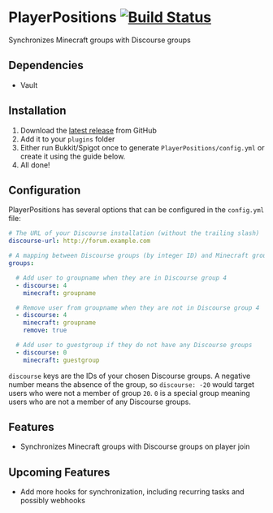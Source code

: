# PlayerPositions [![Build Status](https://travis-ci.org/the-obsidian/PlayerPositions.svg?branch=master)](https://travis-ci.org/the-obsidian/PlayerPositions)

Synchronizes Minecraft groups with Discourse groups

## Dependencies

* Vault

## Installation

1. Download the [latest release](https://github.com/the-obsidian/PlayerPositions/releases) from GitHub
1. Add it to your `plugins` folder
1. Either run Bukkit/Spigot once to generate `PlayerPositions/config.yml` or create it using the guide below.
1. All done!

## Configuration

PlayerPositions has several options that can be configured in the `config.yml` file:

```yaml
# The URL of your Discourse installation (without the trailing slash)
discourse-url: http://forum.example.com

# A mapping between Discourse groups (by integer ID) and Minecraft groups (by name)
groups:

  # Add user to groupname when they are in Discourse group 4
  - discourse: 4
    minecraft: groupname

  # Remove user from groupname when they are not in Discourse group 4
  - discourse: 4
    minecraft: groupname
    remove: true

  # Add user to guestgroup if they do not have any Discourse groups
  - discourse: 0
    minecraft: guestgroup
```

`discourse` keys are the IDs of your chosen Discourse groups.  A negative number means the absence of the group, so `discourse: -20` would target users who were not a member of group `20`.  `0` is a special group meaning users who are not a member of any Discourse groups.

## Features

* Synchronizes Minecraft groups with Discourse groups on player join

## Upcoming Features

* Add more hooks for synchronization, including recurring tasks and possibly webhooks
